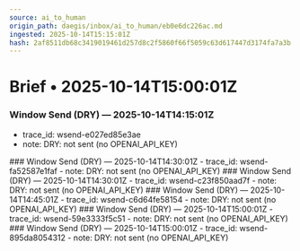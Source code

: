 ```yaml
---
source: ai_to_human
origin_path: daegis/inbox/ai_to_human/eb0e6dc226ac.md
ingested: 2025-10-14T15:15:01Z
hash: 2af8511db68c3419019461d257d8c2f5860f66f5059c63d617447d3174fa7a3b
---
```

# Brief • 2025-10-14T15:00:01Z

### Window Send (DRY) — 2025-10-14T14:15:01Z
- trace_id: wsend-e027ed85e3ae
- note: DRY: not sent (no OPENAI_API_KEY)

<bundle snapshot omitted>
### Window Send (DRY) — 2025-10-14T14:30:01Z
- trace_id: wsend-fa52587e1faf
- note: DRY: not sent (no OPENAI_API_KEY)
### Window Send (DRY) — 2025-10-14T14:30:01Z
- trace_id: wsend-c23f850aad7f
- note: DRY: not sent (no OPENAI_API_KEY)

<bundle snapshot omitted>

<bundle snapshot omitted>
### Window Send (DRY) — 2025-10-14T14:45:01Z
- trace_id: wsend-c6d64fe58154
- note: DRY: not sent (no OPENAI_API_KEY)

<bundle snapshot omitted>
### Window Send (DRY) — 2025-10-14T15:00:01Z
- trace_id: wsend-59e3333f5c51
- note: DRY: not sent (no OPENAI_API_KEY)

<bundle snapshot omitted>
### Window Send (DRY) — 2025-10-14T15:00:01Z
- trace_id: wsend-895da8054312
- note: DRY: not sent (no OPENAI_API_KEY)

<bundle snapshot omitted>

